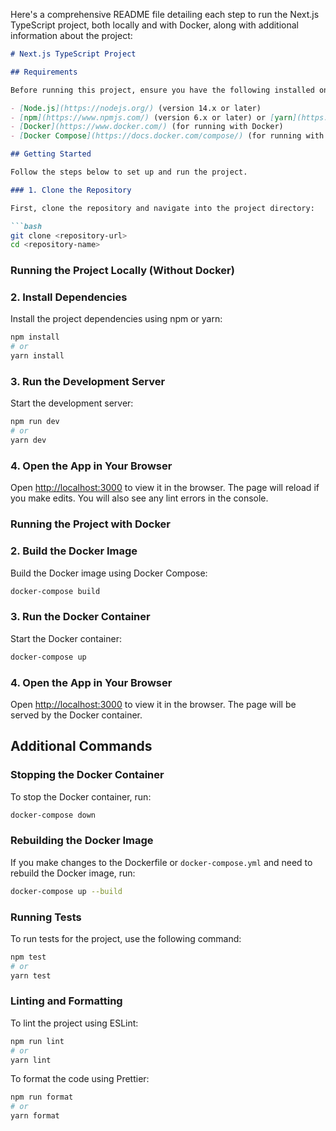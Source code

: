 Here's a comprehensive README file detailing each step to run the Next.js TypeScript project, both locally and with Docker, along with additional information about the project:

```markdown
# Next.js TypeScript Project

## Requirements

Before running this project, ensure you have the following installed on your machine:

- [Node.js](https://nodejs.org/) (version 14.x or later)
- [npm](https://www.npmjs.com/) (version 6.x or later) or [yarn](https://yarnpkg.com/) (version 1.x or later)
- [Docker](https://www.docker.com/) (for running with Docker)
- [Docker Compose](https://docs.docker.com/compose/) (for running with Docker)

## Getting Started

Follow the steps below to set up and run the project.

### 1. Clone the Repository

First, clone the repository and navigate into the project directory:

```bash
git clone <repository-url>
cd <repository-name>
```

### Running the Project Locally (Without Docker)

### 2. Install Dependencies

Install the project dependencies using npm or yarn:

```bash
npm install
# or
yarn install
```

### 3. Run the Development Server

Start the development server:

```bash
npm run dev
# or
yarn dev
```

### 4. Open the App in Your Browser

Open [http://localhost:3000](http://localhost:3000) to view it in the browser. The page will reload if you make edits. You will also see any lint errors in the console.

### Running the Project with Docker

### 2. Build the Docker Image

Build the Docker image using Docker Compose:

```bash
docker-compose build
```

### 3. Run the Docker Container

Start the Docker container:

```bash
docker-compose up
```

### 4. Open the App in Your Browser

Open [http://localhost:3000](http://localhost:3000) to view it in the browser. The page will be served by the Docker container.

## Additional Commands

### Stopping the Docker Container

To stop the Docker container, run:

```bash
docker-compose down
```

### Rebuilding the Docker Image

If you make changes to the Dockerfile or `docker-compose.yml` and need to rebuild the Docker image, run:

```bash
docker-compose up --build
```

### Running Tests

To run tests for the project, use the following command:

```bash
npm test
# or
yarn test
```

### Linting and Formatting

To lint the project using ESLint:

```bash
npm run lint
# or
yarn lint
```

To format the code using Prettier:

```bash
npm run format
# or
yarn format
```



